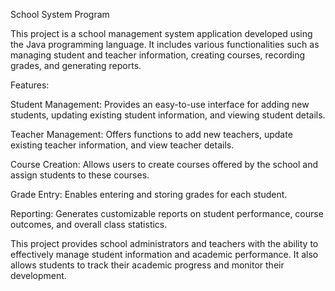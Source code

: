 School System Program

This project is a school management system application developed using the Java programming language. It includes various functionalities such as managing student and teacher information, creating courses, recording grades, and generating reports.

Features:

Student Management: Provides an easy-to-use interface for adding new students, updating existing student information, and viewing student details.

Teacher Management: Offers functions to add new teachers, update existing teacher information, and view teacher details.

Course Creation: Allows users to create courses offered by the school and assign students to these courses.

Grade Entry: Enables entering and storing grades for each student.

Reporting: Generates customizable reports on student performance, course outcomes, and overall class statistics.

This project provides school administrators and teachers with the ability to effectively manage student information and academic performance. It also allows students to track their academic progress and monitor their development.
